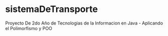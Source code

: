 # sistemaDeTransporte
Proyecto De 2do Año de Tecnologias de la Informacion en Java - Aplicando el Polimorfismo y POO

